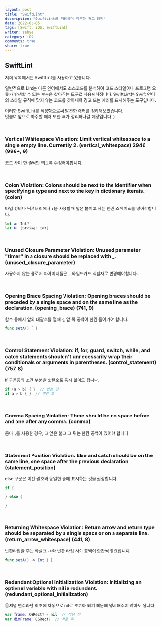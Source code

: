 ```yaml
---
layout: post
title: "SwiftLint"
description: "SwiftLint를 적용하며 마주한 경고 정리"
date: 2022-01-05
tags: [Swift, iOS, SwiftLint]
writer: zehye
category: iOS
comments: true
share: true
---
```


## SwiftLint

저희 닥톡에서는 SwiftLint를 사용하고 있습니다.

일반적으로 Lint는 다른 언어에서도 소스코드를 분석하여 코드 스타일이나 프로그램 오류가 발생할 수 있는 부분을 찾아주는 도구로 사용되어집니다. SwiftLint는 Swift 언어의 스타일 규칙에 맞지 않는 코드를 찾아내어 경고 또는 에러를 표시해주는 도구입니다.

이러한 SwiftLint를 적용함으로써 발견한 에러를 정리해보았습니다.<br>
덧붙여 앞으로 마주할 에러 또한 추가 정리해나갈 예정입니다 :)


<br/>


### Vertical Whitespace Violation: Limit vertical whitespace to a single empty line. Currently 2. (vertical_whitespace) 2946 (999+, 9)

코드 사이 한 줄씩만 띄도록 수정해야합니다.


<br/>


### Colon Violation: Colons should be next to the identifier when specifying a type and next to the key in dictionary literals. (colon)

타입 정의나 딕셔너리에서 `:`을 사용할때 앞은 붙이고 뒤는 한칸 스페이스를 넣어야합니다.

```swift
let a: Int?
let b: [String: Int]
```


<br/>


### Unused Closure Parameter Violation: Unused parameter "timer" in a closure should be replaced with _. (unused_closure_parameter)

사용하지 않는 클로저 파아미터들은 `_` 와일드카드 식별자로 변경해야합니다.


<br/>


### Opening Brace Spacing Violation: Opening braces should be preceded by a single space and on the same line as the declaration. (opening_brace)  (741, 9)

함수 등에서 앞의 대괄호를 열때 `{`, 앞 쪽 공백이 한칸 들어가야 합니다.

```swift
func setA() { }
```


<br/>


### Control Statement Violation: if, for, guard, switch, while, and catch statements shouldn't unnecessarily wrap their conditionals or arguments in parentheses. (control_statement) (757, 8)

if 구문등의 조건 부분을 소괄호로 묶지 않아도 됩니다.

```swift
if (a > b) { }  // 변경 전
if a > b { }  // 변경 후
```


<br/>


### Comma Spacing Violation: There should be no space before and one after any comma. (comma)

콤마 `,`를 사용한 경우, 그 앞은 붙고 그 뒤는 한칸 공백이 있어야 합니다.


<br/>


### Statement Position Violation: Else and catch should be on the same line, one space after the previous declaration. (statement_position)

else 구문은 이전 괄호와 동일한 줄에 표시하는 것을 권장합니다.

```swift
if {

} else {

}
```


<br/>


### Returning Whitespace Violation: Return arrow and return type should be separated by a single space or on a separate line. (return_arrow_whitespace) (441, 8)

반환타입을 주는 화살표 `->`와 반환 타입 사이 공백이 한칸씩 필요합니다.

```swift
func setA() -> Int { }
```


<br/>


### Redundant Optional Initialization Violation: Initializing an optional variable with nil is redundant. (redundant_optional_initialization)

옵셔널 변수라면 최초에 자동으로 nil로 초기화 되기 때문에 명시해주지 않아도 됩니다.

```swift
var frame: CGRect? = nil  // 적용 전
var dimFrame: CGRect?  // 적용 후
```
